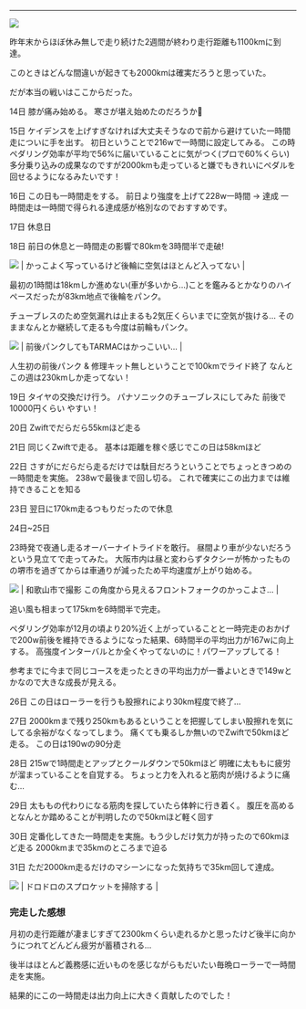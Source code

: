 
---
[![](https://1.bp.blogspot.com/-HGh5cvbfkeY/Xmz8t1qbUII/AAAAAAAAH1k/ilnDRRQbj_EyP6ppQhFq0w09WCdh4sZdwCK4BGAYYCw/s320/EFFECTS.jpg)](http://1.bp.blogspot.com/-HGh5cvbfkeY/Xmz8t1qbUII/AAAAAAAAH1k/ilnDRRQbj_EyP6ppQhFq0w09WCdh4sZdwCK4BGAYYCw/s1600/EFFECTS.jpg)


昨年末からほぼ休み無しで走り続けた2週間が終わり走行距離も1100kmに到達。

このときはどんな間違いが起きても2000kmは確実だろうと思っていた。

だが本当の戦いはここからだった。


14日
膝が痛み始める。
寒さが堪え始めたのだろうか🤔


15日
ケイデンスを上げすぎなければ大丈夫そうなので前から避けていた一時間走についに手を出す。
初日ということで216wで一時間に設定してみる。
この時ペダリング効率が平均で56%に届いていることに気がつく(プロで60%くらい)
多分乗り込みの成果なのですが2000kmも走っていると嫌でもきれいにペダルを回せるようになるみたいです！

16日
この日も一時間走をする。
前日より強度を上げて228w一時間 -\> 達成
一時間走は一時間で得られる達成感が格別なのでおすすめです。


17日
休息日


18日
前日の休息と一時間走の影響で80kmを3時間半で走破!

[![](https://3.bp.blogspot.com/-VEG-FxVvsCM/Xmz_SGWc6hI/AAAAAAAAH10/nQGuZAO7ZBI1RyLNDpOb-PIHJRjoN5o3wCK4BGAYYCw/s320/IMG_20200118_083922.jpg)](http://3.bp.blogspot.com/-VEG-FxVvsCM/Xmz_SGWc6hI/AAAAAAAAH10/nQGuZAO7ZBI1RyLNDpOb-PIHJRjoN5o3wCK4BGAYYCw/s1600/IMG_20200118_083922.jpg)
| かっこよく写っているけど後輪に空気はほとんど入ってない |


最初の1時間は18kmしか進めない(車が多いから...)ことを鑑みるとかなりのハイペースだったが83km地点で後輪をパンク。

チューブレスのため空気漏れは止まるも2気圧くらいまでに空気が抜ける...
そのままなんとか継続して走るも今度は前輪もパンク。

[![](https://4.bp.blogspot.com/-Vfi1qtg6x0w/Xmz_Y1aSGjI/AAAAAAAAH18/7UsiVde-lco9Cno17C7Uzf3mYMx__Yh_ACK4BGAYYCw/s320/IMG_20200118_090027-EFFECTS-EFFECTS.jpg)](http://4.bp.blogspot.com/-Vfi1qtg6x0w/Xmz_Y1aSGjI/AAAAAAAAH18/7UsiVde-lco9Cno17C7Uzf3mYMx__Yh_ACK4BGAYYCw/s1600/IMG_20200118_090027-EFFECTS-EFFECTS.jpg)
| 前後パンクしてもTARMACはかっこいい... |


人生初の前後パンク & 修理キット無しということで100kmでライド終了
なんとこの週は230kmしか走ってない！


19日
タイヤの交換だけ行う。
パナソニックのチューブレスにしてみた
前後で10000円くらい
やすい！

20日
Zwiftでだらだら55kmほど走る

21日
同じくZwiftで走る。
基本は距離を稼ぐ感じでこの日は58kmほど

22日
さすがにだらだら走るだけでは駄目だろうということでちょっときつめの一時間走を実施。
238wで最後まで回し切る。
これで確実にこの出力までは維持できることを知る

23日
翌日に170km走るつもりだったので休息

24日~25日


23時発で夜通し走るオーバーナイトライドを敢行。
昼間より車が少ないだろうという見立てで走ってみた。
大阪市内は昼と変わらずタクシーが怖かったものの堺市を過ぎてからは車通りが減ったため平均速度が上がり始める。

[![](https://2.bp.blogspot.com/-MKdCYofOPNo/Xm0A2lBgExI/AAAAAAAAH2M/iTcOmn-63XknWlhUNylAAWKvUUZP3UJOwCK4BGAYYCw/s320/EFFECTS.jpg)](http://2.bp.blogspot.com/-MKdCYofOPNo/Xm0A2lBgExI/AAAAAAAAH2M/iTcOmn-63XknWlhUNylAAWKvUUZP3UJOwCK4BGAYYCw/s1600/EFFECTS.jpg)
| 和歌山市で撮影
この角度から見えるフロントフォークのかっこよさ... |


追い風も相まって175kmを6時間半で完走。

ペダリング効率が12月の頃より20%近く上がっていることと一時完走のおかげで200w前後を維持できるようになった結果、6時間半の平均出力が167wに向上する。
高強度インターバルとか全くやってないのに！パワーアップしてる！

参考までに今まで同じコースを走ったときの平均出力が一番よいときで149wとかなので大きな成長が見える。

26日
この日はローラーを行うも股擦れにより30km程度で終了...


27日
2000kmまで残り250kmもあるということを把握してしまい股擦れを気にしてる余裕がなくなってしまう。
痛くても乗るしか無いのでZwiftで50kmほど走る。
この日は190wの90分走

28日
215wで1時間走とアップとクールダウンで50kmほど
明確に太ももに疲労が溜まっていることを自覚する。
ちょっと力を入れると筋肉が焼けるように痛む...

29日
太ももの代わりになる筋肉を探していたら体幹に行き着く。
腹圧を高めるとなんとか踏めることが判明したので50kmほど軽く回す

30日
定番化してきた一時間走を実施。もう少しだけ気力が持ったので60kmほど走る
2000kmまで35kmのところまで迫る

31日
ただ2000km走るだけのマシーンになった気持ちで35km回して達成。


[![](https://1.bp.blogspot.com/-j_d0xc0nN7A/Xm0DGzAaq_I/AAAAAAAAH2Y/F9qPVPIBA_wQH7hks99bggCN3VWLsebRgCK4BGAYYCw/s320/IMG_20200113_170921.jpg)](http://1.bp.blogspot.com/-j_d0xc0nN7A/Xm0DGzAaq_I/AAAAAAAAH2Y/F9qPVPIBA_wQH7hks99bggCN3VWLsebRgCK4BGAYYCw/s1600/IMG_20200113_170921.jpg)
| ドロドロのスプロケットを掃除する |



### 完走した感想

月初の走行距離が凄まじすぎて2300kmくらい走れるかと思ったけど後半に向かうにつれてどんどん疲労が蓄積される...



後半はほとんど義務感に近いものを感じながらもだいたい毎晩ローラーで一時間走を実施。

結果的にこの一時間走は出力向上に大きく貢献したのでした！
